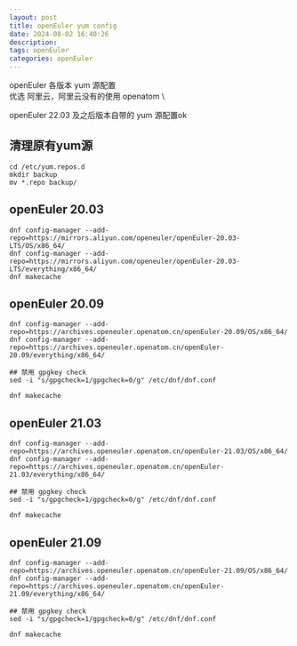 ```yaml
---
layout: post
title: openEuler yum config
date: 2024-08-02 16:40:26
description:
tags: openEuler
categories: openEuler
---
```


openEuler 各版本 yum 源配置 \
优选 阿里云，阿里云没有的使用 openatom \

openEuler 22.03 及之后版本自带的 yum 源配置ok

## 清理原有yum源

```shell
cd /etc/yum.repos.d
mkdir backup
mv *.repo backup/
```

## openEuler 20.03

```shell
dnf config-manager --add-repo=https://mirrors.aliyun.com/openeuler/openEuler-20.03-LTS/OS/x86_64/
dnf config-manager --add-repo=https://mirrors.aliyun.com/openeuler/openEuler-20.03-LTS/everything/x86_64/
dnf makecache
```

## openEuler 20.09

```shell
dnf config-manager --add-repo=https://archives.openeuler.openatom.cn/openEuler-20.09/OS/x86_64/
dnf config-manager --add-repo=https://archives.openeuler.openatom.cn/openEuler-20.09/everything/x86_64/

## 禁用 gpgkey check
sed -i "s/gpgcheck=1/gpgcheck=0/g" /etc/dnf/dnf.conf

dnf makecache
```

## openEuler 21.03

```shell
dnf config-manager --add-repo=https://archives.openeuler.openatom.cn/openEuler-21.03/OS/x86_64/
dnf config-manager --add-repo=https://archives.openeuler.openatom.cn/openEuler-21.03/everything/x86_64/

## 禁用 gpgkey check
sed -i "s/gpgcheck=1/gpgcheck=0/g" /etc/dnf/dnf.conf

dnf makecache
```

## openEuler 21.09

```shell
dnf config-manager --add-repo=https://archives.openeuler.openatom.cn/openEuler-21.09/OS/x86_64/
dnf config-manager --add-repo=https://archives.openeuler.openatom.cn/openEuler-21.09/everything/x86_64/

## 禁用 gpgkey check
sed -i "s/gpgcheck=1/gpgcheck=0/g" /etc/dnf/dnf.conf

dnf makecache
```
